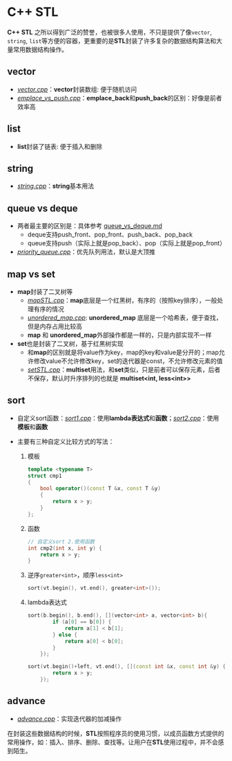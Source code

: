 # C++ STL
**C++ STL** 之所以得到广泛的赞誉，也被很多人使用，不只是提供了像`vector`, `string`, `list`等方便的容器，更重要的是**STL**封装了许多复杂的数据结构算法和大量常用数据结构操作。



## vector

- [*vector.cpp*](./vector.cpp)：**vector**封装数组: 便于随机访问
- [*emplace_vs_push.cpp*](./emplace_vs_push.cpp)：**emplace_back**和**push_back**的区别：好像是前者效率高



## list

- **list**封装了链表: 便于插入和删除



## string

- *[string.cpp](./string.cpp)*：**string**基本用法



## queue vs deque

- 两者最主要的区别是：具体参考 [queue_vs_deque.md](queue_vs_deque.md)
  - deque支持push_front、pop_front、push_back、pop_back
  - queue支持push（实际上就是pop_back）、pop（实际上就是pop_front）
- *[priority_queue.cpp](./priority_queue.cpp)*：优先队列用法，默认是大顶推



## map vs set

- **map**封装了二叉树等 
    - *[mapSTL.cpp](./mapSTL.cpp)*：**map**底层是一个红黑树，有序的（按照key排序），一般处理有序的情况
    - *[unordered_map.cpp](./unordered_map.cpp)*: **unordered_map** 底层是一个哈希表，便于查找，但是内存占用比较高
    - **map** 和 **unordered_map**外部操作都是一样的，只是内部实现不一样
- **set**也是封装了二叉树，基于红黑树实现
    - 和**map**的区别就是将value作为key，map的key和value是分开的；map允许修改value不允许修改key，set的迭代器是const，不允许修改元素的值
    - *[setSTL.cpp](./setSTL.cpp)*：**multiset**用法，和**set**类似，只是前者可以保存元素，后者不保存，默认时升序排列的也就是 **multiset<int, less\<int\>>**



## sort

- 自定义sort函数：*[sort1.cpp](./sort1.cpp)*：使用**lambda表达式**和**函数**；*[sort2.cpp](./sort2.cpp)*：使用**模板**和**函数**

- 主要有三种自定义比较方式的写法：

    1. 模板

       ```cpp
       template <typename T>
       struct cmp1
       {
           bool operator()(const T &x, const T &y)
           {
               return x > y;
           }
       };
       ```

    2. 函数

       ```cpp
       // 自定义sort 2.使用函数
       int cmp2(int x, int y) {
           return x > y;
       }
       ```

    3. 逆序`greater<int>`，顺序`less<int>`

       ```cpp
       sort(vt.begin(), vt.end(), greater<int>());
       ```

    4. lambda表达式

       ```cpp
       sort(b.begin(), b.end(), [](vector<int> a, vector<int> b){
               if (a[0] == b[0]) {
                   return a[1] < b[1];
               } else {
                   return a[0] < b[0];
               }
           });
       
       sort(vt.begin()+left, vt.end(), [](const int &x, const int &y) {
               return x > y;
           });
       ```



## advance

- *[advance.cpp](./advance.cpp)*：实现迭代器的加减操作



在封装这些数据结构的时候，**STL**按照程序员的使用习惯，以成员函数方式提供的常用操作，如：插入、排序、删除、查找等。让用户在**STL**使用过程中，并不会感到陌生。

